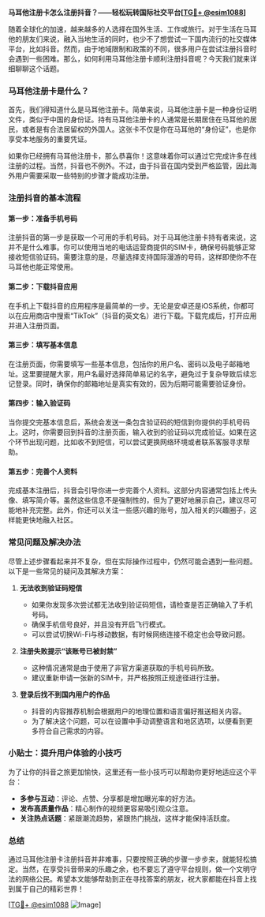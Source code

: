 **马耳他注册卡怎么注册抖音？——轻松玩转国际社交平台[[TG💪+ @esim1088](https://t.me/s/esim1088)]**

随着全球化的加速，越来越多的人选择在国外生活、工作或旅行。对于生活在马耳他的朋友们来说，融入当地生活的同时，也少不了想尝试一下国内流行的社交媒体平台，比如抖音。然而，由于地域限制和政策的不同，很多用户在尝试注册抖音时会遇到一些困难。那么，如何利用马耳他注册卡顺利注册抖音呢？今天我们就来详细聊聊这个话题。

### 马耳他注册卡是什么？

首先，我们得知道什么是马耳他注册卡。简单来说，马耳他注册卡是一种身份证明文件，类似于中国的身份证。持有马耳他注册卡的人通常是长期居住在马耳他的居民，或者是有合法居留权的外国人。这张卡不仅是你在马耳他的“身份证”，也是你享受本地服务的重要凭证。

如果你已经拥有马耳他注册卡，那么恭喜你！这意味着你可以通过它完成许多在线注册的过程。当然，抖音也不例外。不过，由于抖音在国内受到严格监管，因此海外用户需要采取一些特别的步骤才能成功注册。

### 注册抖音的基本流程

#### 第一步：准备手机号码

注册抖音的第一步是获取一个可用的手机号码。对于马耳他注册卡持有者来说，这并不是什么难事。你可以使用当地的电话运营商提供的SIM卡，确保号码能够正常接收短信验证码。需要注意的是，尽量选择支持国际漫游的号码，这样即使你不在马耳他也能正常使用。

#### 第二步：下载抖音应用

在手机上下载抖音的应用程序是最简单的一步。无论是安卓还是iOS系统，你都可以在应用商店中搜索“TikTok”（抖音的英文名）进行下载。下载完成后，打开应用并进入注册页面。

#### 第三步：填写基本信息

在注册页面，你需要填写一些基本信息，包括你的用户名、密码以及电子邮箱地址。这里要提醒大家，用户名最好选择简单易记的名字，避免过于复杂导致后续忘记登录。同时，确保你的邮箱地址是真实有效的，因为后期可能需要验证身份。

#### 第四步：输入验证码

当你提交完基本信息后，系统会发送一条包含验证码的短信到你提供的手机号码上。这时，你需要回到抖音的注册页面，输入收到的验证码以完成验证。如果在这个环节出现问题，比如收不到短信，可以尝试更换网络环境或者联系客服寻求帮助。

#### 第五步：完善个人资料

完成基本注册后，抖音会引导你进一步完善个人资料。这部分内容通常包括上传头像、填写简介等。虽然这些信息不是强制性的，但为了更好地展示自己，建议尽可能地补充完整。此外，你还可以关注一些感兴趣的账号，加入相关的兴趣圈子，这样能更快地融入社区。

### 常见问题及解决办法

尽管上述步骤看起来并不复杂，但在实际操作过程中，仍然可能会遇到一些问题。以下是一些常见的疑问及其解决方案：

1. **无法收到验证码短信**
   - 如果你发现多次尝试都无法收到验证码短信，请检查是否正确输入了手机号码。
   - 确保手机信号良好，并且没有开启飞行模式。
   - 可以尝试切换Wi-Fi与移动数据，有时候网络连接不稳定也会导致问题。

2. **注册失败提示“该账号已被封禁”**
   - 这种情况通常是由于使用了非官方渠道获取的手机号码所致。
   - 建议重新申请一张新的SIM卡，并严格按照正规途径进行注册。

3. **登录后找不到国内用户的作品**
   - 抖音的内容推荐机制会根据用户的地理位置和语言偏好推送相关内容。
   - 为了解决这个问题，可以在设置中手动调整语言和地区选项，以便看到更多符合自己需求的内容。

### 小贴士：提升用户体验的小技巧

为了让你的抖音之旅更加愉快，这里还有一些小技巧可以帮助你更好地适应这个平台：

- **多参与互动**：评论、点赞、分享都是增加曝光率的好方法。
- **发布高质量作品**：精心制作的视频更容易吸引观众注意。
- **关注热点话题**：紧跟潮流趋势，紧跟热门挑战，这样才能保持活跃度。

### 总结

通过马耳他注册卡注册抖音并非难事，只要按照正确的步骤一步步来，就能轻松搞定。当然，在享受抖音带来的乐趣之余，也不要忘了遵守平台规则，做一个文明守法的网络公民。希望本文能够帮助到正在寻找答案的朋友，祝大家都能在抖音上找到属于自己的精彩世界！

[[TG💪+ @esim1088](https://t.me/s/esim1088) ![Image](https://i.postimg.cc/4NQfJmqS/Snipaste-2025-05-13-00-14-12.png)]